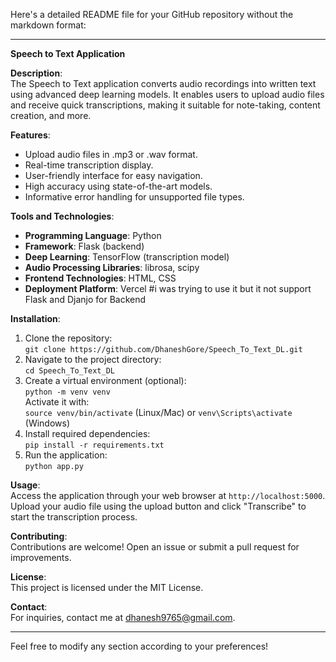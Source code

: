 Here's a detailed README file for your GitHub repository without the markdown format:

---

**Speech to Text Application**

**Description**:  
The Speech to Text application converts audio recordings into written text using advanced deep learning models. It enables users to upload audio files and receive quick transcriptions, making it suitable for note-taking, content creation, and more.

**Features**:  
- Upload audio files in .mp3 or .wav format.  
- Real-time transcription display.  
- User-friendly interface for easy navigation.  
- High accuracy using state-of-the-art models.  
- Informative error handling for unsupported file types.

**Tools and Technologies**:  
- **Programming Language**: Python  
- **Framework**: Flask (backend)  
- **Deep Learning**: TensorFlow (transcription model)  
- **Audio Processing Libraries**: librosa, scipy  
- **Frontend Technologies**: HTML, CSS  
- **Deployment Platform**: Vercel #i was trying to use it but it not support Flask and Djanjo for Backend

**Installation**:  
1. Clone the repository:  
   `git clone https://github.com/DhaneshGore/Speech_To_Text_DL.git`  
2. Navigate to the project directory:  
   `cd Speech_To_Text_DL`  
3. Create a virtual environment (optional):  
   `python -m venv venv`  
   Activate it with:  
   `source venv/bin/activate` (Linux/Mac) or `venv\Scripts\activate` (Windows)  
4. Install required dependencies:  
   `pip install -r requirements.txt`  
5. Run the application:  
   `python app.py`  

**Usage**:  
Access the application through your web browser at `http://localhost:5000`. Upload your audio file using the upload button and click "Transcribe" to start the transcription process.

**Contributing**:  
Contributions are welcome! Open an issue or submit a pull request for improvements.

**License**:  
This project is licensed under the MIT License.

**Contact**:  
For inquiries, contact me at dhanesh9765@gmail.com.

--- 

Feel free to modify any section according to your preferences!
